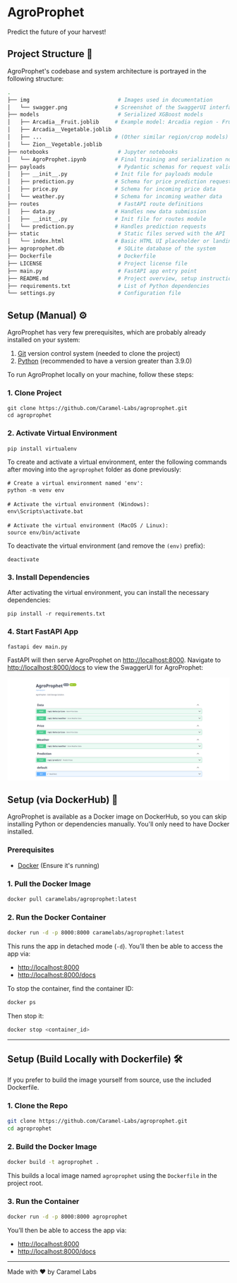 # AgroProphet

Predict the future of your harvest!

## Project Structure 🌲

AgroProphet's codebase and system architecture is portrayed in the following structure:


```sh
.
├── img                            # Images used in documentation
│   └── swagger.png               # Screenshot of the SwaggerUI interface
├── models                         # Serialized XGBoost models
│   ├── Arcadia__Fruit.joblib     # Example model: Arcadia region - Fruit prices
│   ├── Arcadia__Vegetable.joblib
│   ├── ...                       # (Other similar region/crop models)
│   └── Zion__Vegetable.joblib
├── notebooks                      # Jupyter notebooks
│   └── AgroProphet.ipynb         # Final training and serialization notebook
├── payloads                       # Pydantic schemas for request validation
│   ├── __init__.py               # Init file for payloads module
│   ├── prediction.py             # Schema for price prediction requests
│   ├── price.py                  # Schema for incoming price data
│   └── weather.py                # Schema for incoming weather data
├── routes                         # FastAPI route definitions
│   ├── data.py                   # Handles new data submission
│   ├── __init__.py               # Init file for routes module
│   └── prediction.py             # Handles prediction requests
├── static                         # Static files served with the API
│   └── index.html                # Basic HTML UI placeholder or landing page
├── agroprophet.db                 # SQLite database of the system
├── Dockerfile                     # Dockerfile
├── LICENSE                        # Project license file
├── main.py                        # FastAPI app entry point
├── README.md                      # Project overview, setup instructions, and usage guide
├── requirements.txt               # List of Python dependencies
└── settings.py                    # Configuration file

```

## Setup (Manual) ⚙️

AgroProphet has very few prerequisites, which are probably already installed on your system:

1. [Git](https://git-scm.com/) version control system (needed to clone the project)
2. [Python](https://www.python.org/) (recommended to have a version greater than 3.9.0)

To run AgroProphet locally on your machine, follow these steps:

### 1. Clone Project


```shell
git clone https://github.com/Caramel-Labs/agroprophet.git
cd agroprophet
```

### 2. Activate Virtual Environment


```shell
pip install virtualenv
```

To create and activate a virtual environment, enter the following commands after moving into the `agroprophet` folder as done previously:

```shell
# Create a virtual environment named 'env':
python -m venv env

# Activate the virtual environment (Windows):
env\Scripts\activate.bat

# Activate the virtual environment (MacOS / Linux):
source env/bin/activate
```

To deactivate the virtual environment (and remove the `(env)` prefix):

```shell
deactivate
```

### 3. Install Dependencies

After activating the virtual environment, you can install the necessary dependencies:

```shell
pip install -r requirements.txt
```

### 4. Start FastAPI App


```shell
fastapi dev main.py
```

FastAPI will then serve AgroProphet on [http://localhost:8000](http://localhost:8000). Navigate to [http://localhost:8000/docs](http://localhost:8000/docs) to view the SwaggerUI for AgroProphet:

![](img/swagger.png)

## Setup (via DockerHub) 🐳

AgroProphet is available as a Docker image on DockerHub, so you can skip installing Python or dependencies manually. You'll only need to have Docker installed.

### Prerequisites

- [Docker](https://www.docker.com/products/docker-desktop/) (Ensure it's running)

### 1. Pull the Docker Image

```bash
docker pull caramelabs/agroprophet:latest
```

### 2. Run the Docker Container

```bash
docker run -d -p 8000:8000 caramelabs/agroprophet:latest
```

This runs the app in detached mode (`-d`). You’ll then be able to access the app via:

- [http://localhost:8000](http://localhost:8000)  
- [http://localhost:8000/docs](http://localhost:8000/docs)

To stop the container, find the container ID:

```bash
docker ps
```

Then stop it:

```bash
docker stop <container_id>
```

---

## Setup (Build Locally with Dockerfile) 🛠️

If you prefer to build the image yourself from source, use the included Dockerfile.

### 1. Clone the Repo

```bash
git clone https://github.com/Caramel-Labs/agroprophet.git
cd agroprophet
```

### 2. Build the Docker Image

```bash
docker build -t agroprophet .
```

This builds a local image named `agroprophet` using the `Dockerfile` in the project root.

### 3. Run the Container

```bash
docker run -d -p 8000:8000 agroprophet
```

You’ll then be able to access the app via:

- [http://localhost:8000](http://localhost:8000)  
- [http://localhost:8000/docs](http://localhost:8000/docs)

---

Made with ❤️ by Caramel Labs

